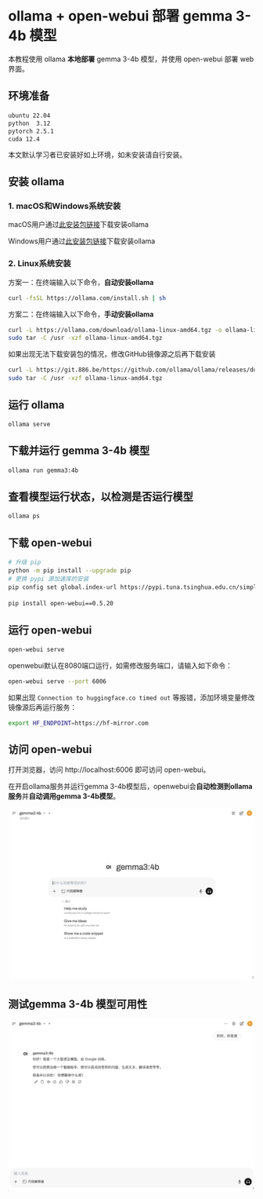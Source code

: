 # ollama + open-webui 部署 gemma 3-4b 模型

本教程使用 ollama **本地部署** gemma 3-4b 模型，并使用 open-webui 部署 web 界面。

## 环境准备

```
ubuntu 22.04
python  3.12
pytorch 2.5.1
cuda 12.4
```

本文默认学习者已安装好如上环境，如未安装请自行安装。

## 安装 ollama

### 1. macOS和Windows系统安装

macOS用户通过[此安装包链接](https://ollama.com/download/Ollama-darwin.zip)下载安装ollama

Windows用户通过[此安装包链接](https://ollama.com/download/OllamaSetup.exe)下载安装ollama

### 2. Linux系统安装

方案一：在终端输入以下命令，**自动安装ollama**

```bash
curl -fsSL https://ollama.com/install.sh | sh
```

方案二：在终端输入以下命令，**手动安装ollama**

```bash
curl -L https://ollama.com/download/ollama-linux-amd64.tgz -o ollama-linux-amd64.tgz
sudo tar -C /usr -xzf ollama-linux-amd64.tgz
```
如果出现无法下载安装包的情况，修改GitHub镜像源之后再下载安装

```bash
curl -L https://git.886.be/https://github.com/ollama/ollama/releases/download/v0.6.0/ollama-linux-amd64.tgz -o ollama-linux-amd64.tgz
sudo tar -C /usr -xzf ollama-linux-amd64.tgz
```

## 运行 ollama

```bash
ollama serve
```

## 下载并运行 gemma 3-4b 模型

```bash
ollama run gemma3:4b
```

## 查看模型运行状态，以检测是否运行模型

```bash
ollama ps
```

## 下载 open-webui

```bash
# 升级 pip
python -m pip install --upgrade pip
# 更换 pypi 源加速库的安装
pip config set global.index-url https://pypi.tuna.tsinghua.edu.cn/simple

pip install open-webui==0.5.20
```

## 运行 open-webui

```bash
open-webui serve
```

openwebui默认在8080端口运行，如需修改服务端口，请输入如下命令：

```bash
open-webui serve --port 6006
```

如果出现 `Connection to huggingface.co timed out` 等报错，添加环境变量修改镜像源后再运行服务：

```bash
export HF_ENDPOINT=https://hf-mirror.com
```

## 访问 open-webui

打开浏览器，访问 http://localhost:6006 即可访问 open-webui。

在开启ollama服务并运行gemma 3-4b模型后，openwebui会**自动检测到ollama服务**并**自动调用gemma 3-4b模型**。

![03-1](./images/03-1.png)

## 测试gemma 3-4b 模型可用性

![03-2](./images/03-2.png)